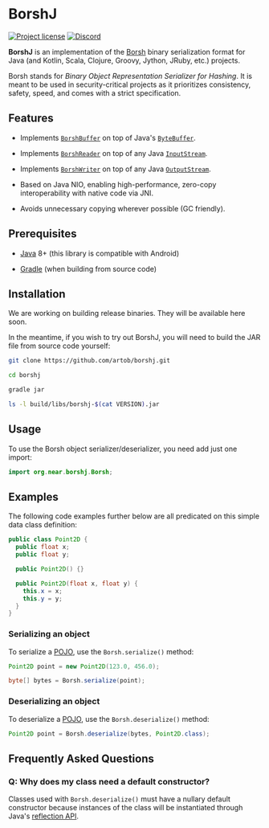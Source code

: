 # BorshJ

[![Project license](https://img.shields.io/badge/license-Public%20Domain-blue.svg)](https://unlicense.org)
[![Discord](https://img.shields.io/discord/490367152054992913?label=discord)](https://discord.gg/Vyp7ETM)

**BorshJ** is an implementation of the [Borsh] binary serialization format for
Java (and Kotlin, Scala, Clojure, Groovy, Jython, JRuby, etc.) projects.

Borsh stands for _Binary Object Representation Serializer for Hashing_. It is
meant to be used in security-critical projects as it prioritizes consistency,
safety, speed, and comes with a strict specification.

## Features

- Implements [`BorshBuffer`] on top of Java's [`ByteBuffer`].

- Implements [`BorshReader`] on top of any Java [`InputStream`].

- Implements [`BorshWriter`] on top of any Java [`OutputStream`].

- Based on Java NIO, enabling high-performance, zero-copy interoperability
  with native code via JNI.

- Avoids unnecessary copying wherever possible (GC friendly).

## Prerequisites

- [Java] 8+ (this library is compatible with Android)

- [Gradle] (when building from source code)

## Installation

We are working on building release binaries. They will be available here soon.

In the meantime, if you wish to try out BorshJ, you will need to build the JAR
file from source code yourself:

```bash
git clone https://github.com/artob/borshj.git

cd borshj

gradle jar

ls -l build/libs/borshj-$(cat VERSION).jar
```

## Usage

To use the Borsh object serializer/deserializer, you need add just one import:

```java
import org.near.borshj.Borsh;
```

## Examples

The following code examples further below are all predicated on this simple
data class definition:

```java
public class Point2D {
  public float x;
  public float y;

  public Point2D() {}

  public Point2D(float x, float y) {
    this.x = x;
    this.y = y;
  }
}
```

### Serializing an object

To serialize a [POJO], use the `Borsh.serialize()` method:

```java
Point2D point = new Point2D(123.0, 456.0);

byte[] bytes = Borsh.serialize(point);
```

### Deserializing an object

To deserialize a [POJO], use the `Borsh.deserialize()` method:

```java
Point2D point = Borsh.deserialize(bytes, Point2D.class);
```

## Frequently Asked Questions

### Q: Why does my class need a default constructor?

Classes used with `Borsh.deserialize()` must have a nullary default constructor
because instances of the class will be instantiated through Java's
[reflection API](https://www.baeldung.com/java-reflection).

[Borsh]:          https://borsh.io
[Gradle]:         https://gradle.org
[Java]:           https://java.com
[POJO]:           https://en.wikipedia.org/wiki/Plain_old_Java_object

[`BorshBuffer`]:  https://github.com/artob/borshj/blob/master/src/main/java/org/near/borshj/BorshBuffer.java
[`BorshReader`]:  https://github.com/artob/borshj/blob/master/src/main/java/org/near/borshj/BorshReader.java
[`BorshWriter`]:  https://github.com/artob/borshj/blob/master/src/main/java/org/near/borshj/BorshWriter.java
[`ByteBuffer`]:   https://docs.oracle.com/javase/10/docs/api/java/nio/ByteBuffer.html
[`InputStream`]:  https://docs.oracle.com/javase/10/docs/api/java/io/InputStream.html
[`OutputStream`]: https://docs.oracle.com/javase/10/docs/api/java/io/OutputStream.html
